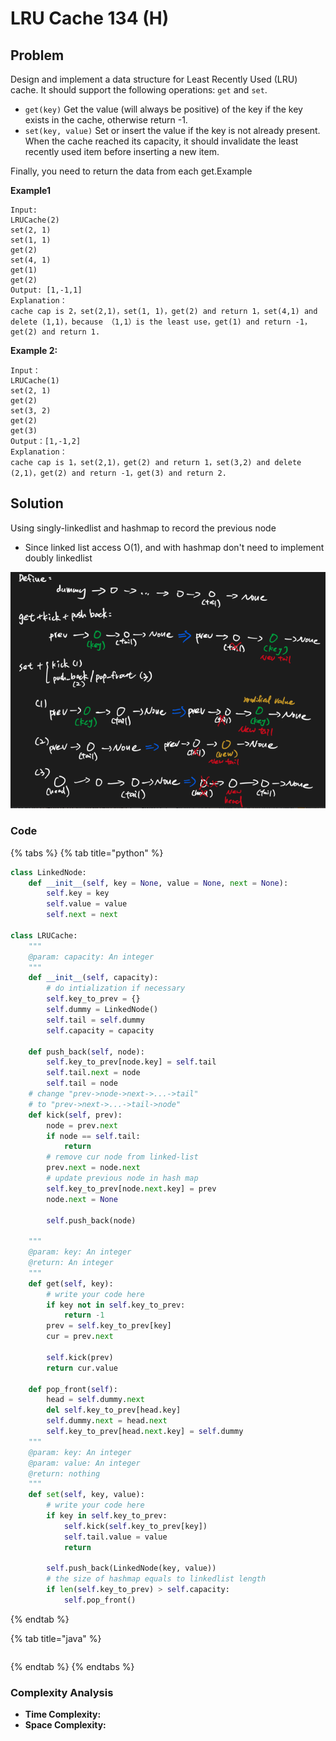 # LRU Cache 134 \(H\)

## Problem

Design and implement a data structure for Least Recently Used \(LRU\) cache. It should support the following operations: `get` and `set`.

* `get(key)` Get the value \(will always be positive\) of the key if the key exists in the cache, otherwise return -1.
* `set(key, value)` Set or insert the value if the key is not already present. When the cache reached its capacity, it should invalidate the least recently used item before inserting a new item.

Finally, you need to return the data from each get.Example

**Example1**

```text
Input:
LRUCache(2)
set(2, 1)
set(1, 1)
get(2)
set(4, 1)
get(1)
get(2)
Output: [1,-1,1]
Explanation：
cache cap is 2，set(2,1)，set(1, 1)，get(2) and return 1，set(4,1) and delete (1,1)，because （1,1）is the least use，get(1) and return -1，get(2) and return 1.
```

**Example 2:**

```text
Input：
LRUCache(1)
set(2, 1)
get(2)
set(3, 2)
get(2)
get(3)
Output：[1,-1,2]
Explanation：
cache cap is 1，set(2,1)，get(2) and return 1，set(3,2) and delete (2,1)，get(2) and return -1，get(3) and return 2.
```

## Solution

Using singly-linkedlist and hashmap to record the previous node

* Since linked list access O\(1\), and with hashmap don't need to implement doubly linkedlist

![](../../.gitbook/assets/screen-shot-2021-04-25-at-11.57.55-pm.png)

### Code

{% tabs %}
{% tab title="python" %}
```python
class LinkedNode:
    def __init__(self, key = None, value = None, next = None):
        self.key = key
        self.value = value
        self.next = next

class LRUCache:
    """
    @param: capacity: An integer
    """
    def __init__(self, capacity):
        # do intialization if necessary
        self.key_to_prev = {}
        self.dummy = LinkedNode()
        self.tail = self.dummy
        self.capacity = capacity
    
    def push_back(self, node):
        self.key_to_prev[node.key] = self.tail
        self.tail.next = node
        self.tail = node
    # change "prev->node->next->...->tail"
    # to "prev->next->...->tail->node"
    def kick(self, prev):
        node = prev.next
        if node == self.tail:
            return 
        # remove cur node from linked-list
        prev.next = node.next
        # update previous node in hash map
        self.key_to_prev[node.next.key] = prev
        node.next = None

        self.push_back(node)

    """
    @param: key: An integer
    @return: An integer
    """
    def get(self, key):
        # write your code here
        if key not in self.key_to_prev:
            return -1
        prev = self.key_to_prev[key]
        cur = prev.next

        self.kick(prev)
        return cur.value
    
    def pop_front(self):
        head = self.dummy.next
        del self.key_to_prev[head.key]
        self.dummy.next = head.next
        self.key_to_prev[head.next.key] = self.dummy
    """
    @param: key: An integer
    @param: value: An integer
    @return: nothing
    """
    def set(self, key, value):
        # write your code here
        if key in self.key_to_prev:
            self.kick(self.key_to_prev[key])
            self.tail.value = value
            return
        
        self.push_back(LinkedNode(key, value))
        # the size of hashmap equals to linkedlist length
        if len(self.key_to_prev) > self.capacity:
            self.pop_front()

```
{% endtab %}

{% tab title="java" %}
```

```
{% endtab %}
{% endtabs %}

### Complexity Analysis

* **Time Complexity:**
* **Space Complexity:**

